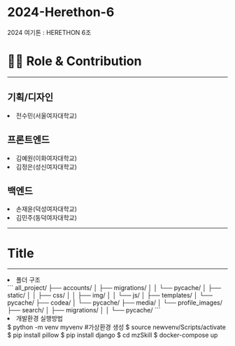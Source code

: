 # 2024-Herethon-6
2024 여기톤 : HERETHON 6조


<h1>👨‍💻 Role & Contribution</h1>
<hr>
<h2>기획/디자인</h2>

<li>전수민(서울여자대학교)</li>

<h2>프론트엔드</h2>

<li>김예원(이화여자대학교)</li>
<li>김정은(성신여자대학교)</li>

<h2>백엔드</h2>

<li>손재윤(덕성여자대학교)</li>
<li>김민주(동덕여자대학교)</li>

<hr>
<h1>Title</h1>

<hr>

<li>폴더 구조</li>
```
all_project/
├── accounts/
│ ├── migrations/
│ │ └── pycache/
│ ├── static/
│ │ ├── css/
│ │ ├── img/
│ │ └── js/
│ ├── templates/
│ └── pycache/
├── codea/
│ └── pycache/
├── media/
│ └── profile_images/
├── search/
│ ├── migrations/
│ │ └── pycache/
```

<li>개발환경 실행방법</li>
$ python -m venv myvenv    #가상환경 생성
$ source newvenv/Scripts/activate
$ pip install pillow
$ pip install django
$ cd mzSkill
$ docker-compose up



